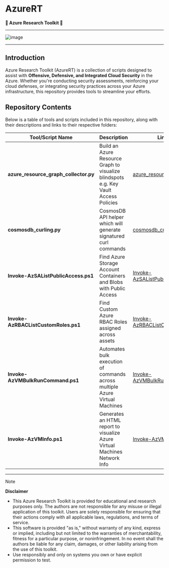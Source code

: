 # AzureRT  
**🔎 Azure Research Toolkit 🔬**  

---

![image](https://github.com/user-attachments/assets/8e68f06d-d2b4-4711-a326-9875818823d0)

---

## Introduction  
Azure Research Toolkit (AzureRT) is a collection of scripts designed to assist with **Offensive, Defensive, and Integrated Cloud Security** in the Azure. Whether you're conducting security assessments, reinforcing your cloud defenses, or integrating security practices across your Azure infrastructure, this repository provides tools to streamline your efforts.  

## Repository Contents  
Below is a table of tools and scripts included in this repository, along with their descriptions and links to their respective folders:  

|Tool/Script Name|Description|Link|
|---|---|---|
|**azure_resource_graph_collector.py**|Build an Azure Resource Graph to visualize blindspots e.g. Key Vault Access Policies|[azure_resource_graph](./azure_resource_graph)|
|**cosmosdb_curling.py**|CosmosDB API helper which will generate signatured curl commands|[cosmosdb_curling](./cosmosdb_curling)|
|**Invoke-AzSAListPublicAccess.ps1**|Find Azure Storage Account Containers and Blobs with Public Access|[Invoke-AzSAListPublicAccess](./Invoke-AzSAListPublicAccess)|
|**Invoke-AzRBACListCustomRoles.ps1**|Find Custom Azure RBAC Roles assigned across assets|[Invoke-AzRBACListCustomRoles](./Invoke-AzRBACListCustomRoles)|
|**Invoke-AzVMBulkRunCommand.ps1**|Automates bulk execution of commands across multiple Azure Virtual Machines|[Invoke-AzVMBulkRunCommand](./Invoke-AzVMBulkRunCommand)|
|**Invoke-AzVMInfo.ps1**|Generates an HTML report to visualize Azure Virtual Machines Network Info|[Invoke-AzVMInfo](./Invoke-AzVMInfo)|

---
> [!NOTE]
> **Disclaimer**
> - This Azure Research Toolkit is provided for educational and research purposes only. The authors are not responsible for any misuse or illegal application of this toolkit. Users are solely responsible for ensuring that their actions comply with all applicable laws, regulations, and terms of service.
> - This software is provided "as is," without warranty of any kind, express or implied, including but not limited to the warranties of merchantability, fitness for a particular purpose, or noninfringement. In no event shall the authors be liable for any claim, damages, or other liability arising from the use of this toolkit.
> - Use responsibly and only on systems you own or have explicit permission to test.
